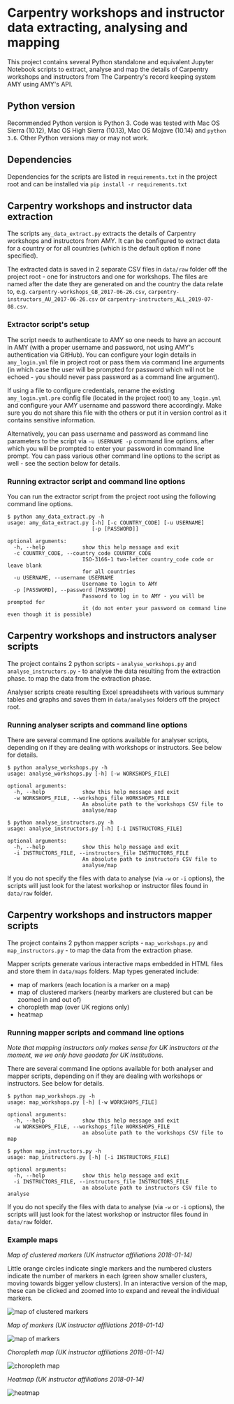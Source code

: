 # Carpentry workshops and instructor data extracting, analysing and mapping
This project contains several Python standalone and equivalent Jupyter Notebook scripts to extract, analyse and map the details
of Carpentry workshops and instructors from The Carpentry's record keeping system AMY using AMY's API.

## Python version
Recommended Python version is Python 3. Code was tested with Mac OS Sierra (10.12), Mac OS High Sierra (10.13), Mac OS Mojave (10.14) and `python 3.6`. 
Other Python versions may or may not work.

## Dependencies 
Dependencies for the scripts are listed in `requirements.txt` in the project root 
and can be installed via `pip install -r requirements.txt`

## Carpentry workshops and instructor data extraction
The scripts `amy_data_extract.py` extracts the details of Carpentry workshops
and instructors from AMY. It can be configured to extract data for a country or for all countries (which is the default option if none specified).

The extracted data is saved in 2 separate CSV files in `data/raw` folder off the project root - one for instructors and one for workshops. The files
are named after the date they are generated on and the
country the data relate to, e.g. `carpentry-workshops_GB_2017-06-26.csv`, `carpentry-instructors_AU_2017-06-26.csv` or `carpentry-instructors_ALL_2019-07-08.csv`.

### Extractor script's setup
The script needs to authenticate to AMY so one needs to have an account in AMY (with a proper username and password, not using AMY's authentication via GitHub).
You can configure your login details in `amy_login.yml` file in project root or pass them via command line arguments (in which case the user will be prompted for password which 
will not be echoed - you should never pass password as a command line argument). 

If using a file to configure credentials, rename the existing `amy_login.yml.pre` config file (located in the project root) 
to `amy_login.yml` and configure your AMY username and password there accordingly. Make sure you do not share this file with the others or put it in version control 
as it contains sensitive information.

Alternatively, you can pass username and password as command line parameters to the script via `-u USERNAME -p` command line options, after which you will be prompted to enter your password 
in command line prompt. 
You can pass various other command line options to the script as well - see the section below for details.


### Running extractor script and command line options
You can run the extractor script from the project root using the following command line options.
```
$ python amy_data_extract.py -h
usage: amy_data_extract.py [-h] [-c COUNTRY_CODE] [-u USERNAME]
                           [-p [PASSWORD]]

optional arguments:
  -h, --help            show this help message and exit
  -c COUNTRY_CODE, --country_code COUNTRY_CODE
                        ISO-3166-1 two-letter country_code code or leave blank
                        for all countries
  -u USERNAME, --username USERNAME
                        Username to login to AMY
  -p [PASSWORD], --password [PASSWORD]
                        Password to log in to AMY - you will be prompted for
                        it (do not enter your password on command line even though it is possible)
```

## Carpentry workshops and instructors analyser scripts

The project contains 2 python scripts - `analyse_workshops.py` and `analyse_instructors.py` - to analyse the data resulting from the extraction phase.
to map the data from the extraction phase.

Analyser scripts create resulting Excel spreadsheets with various summary tables and graphs and saves them in `data/analyses` folders off the project root.

### Running analyser scripts and command line options
There are several command line options available for analyser scripts, depending on if they are dealing with workshops or instructors. See below for details.
```
$ python analyse_workshops.py -h
usage: analyse_workshops.py [-h] [-w WORKSHOPS_FILE]

optional arguments:
  -h, --help            show this help message and exit
  -w WORKSHOPS_FILE, --workshops_file WORKSHOPS_FILE
                        An absolute path to the workshops CSV file to
                        analyse/map
```
```
$ python analyse_instructors.py -h
usage: analyse_instructors.py [-h] [-i INSTRUCTORS_FILE]

optional arguments:
  -h, --help            show this help message and exit
  -i INSTRUCTORS_FILE, --instructors_file INSTRUCTORS_FILE
                        An absolute path to instructors CSV file to
                        analyse/map
```
If you do not specify the files with data to analyse (via `-w` or `-i` options), the scripts will just look for the latest workshop or instructor files found in `data/raw` folder.

## Carpentry workshops and instructors mapper scripts

The project contains 2 python mapper scripts - `map_workshops.py` and `map_instructors.py` - to map the data from the extraction phase.

Mapper scripts generate various interactive maps embedded in HTML files and store them in `data/maps` folders. Map types generated include:
* map of markers (each location is a marker on a map)
* map of clustered markers (nearby markers are clustered but can be zoomed in and out of)
* choropleth map (over UK regions only)
* heatmap

### Running mapper scripts and command line options

*Note that mapping instructors only makes sense for UK instructors at the moment, we we only have geodata for UK institutions.*

There are several command line options available for both analyser and mapper scripts, depending on if they are dealing with workshops or instructors. See below for details.
```
$ python map_workshops.py -h
usage: map_workshops.py [-h] [-w WORKSHOPS_FILE]

optional arguments:
  -h, --help            show this help message and exit
  -w WORKSHOPS_FILE, --workshops_file WORKSHOPS_FILE
                        an absolute path to the workshops CSV file to map
```
```
$ python map_instructors.py -h
usage: map_instructors.py [-h] [-i INSTRUCTORS_FILE]

optional arguments:
  -h, --help            show this help message and exit
  -i INSTRUCTORS_FILE, --instructors_file INSTRUCTORS_FILE
                        an absolute path to instructors CSV file to analyse
```
If you do not specify the files with data to analyse (via `-w` or `-i` options), the scripts will just look for the latest workshop or instructor files found in `data/raw` folder.
### Example maps

*Map of clustered markers (UK instructor affiliations 2018-01-14)*

Little orange circles indicate single markers and the numbered clusters indicate the number of markers in each (green show smaller clusters, moving towards bigger yellow clusters). In an interactive version of the map, these can be clicked and zoomed into to expand and reveal the individual markers.

![map of clustered markers](https://github.com/softwaresaved/carpentry-workshops-instructors-extractor/raw/develop/map_clustered_instructor_affiliations_carpentry-instructors_GB_2018-01-14.png)

*Map of markers (UK instructor affiliations 2018-01-14)*

![map of markers](https://github.com/softwaresaved/carpentry-workshops-instructors-extractor/raw/develop/map_instructor_affiliations_carpentry-instructors_GB_2018-01-14.png)

*Choropleth map (UK instructor affiliations 2018-01-14)*

![choropleth map](https://github.com/softwaresaved/carpentry-workshops-instructors-extractor/raw/develop/choropleth_map_instructors_per_UK_regions_carpentry-instructors_GB_2018-01-14.png)

*Heatmap (UK instructor affiliations 2018-01-14)*

![heatmap](https://github.com/softwaresaved/carpentry-workshops-instructors-extractor/raw/develop/heatmap_instructor_affiliations_carpentry-instructors_GB_2018-01-14.png)